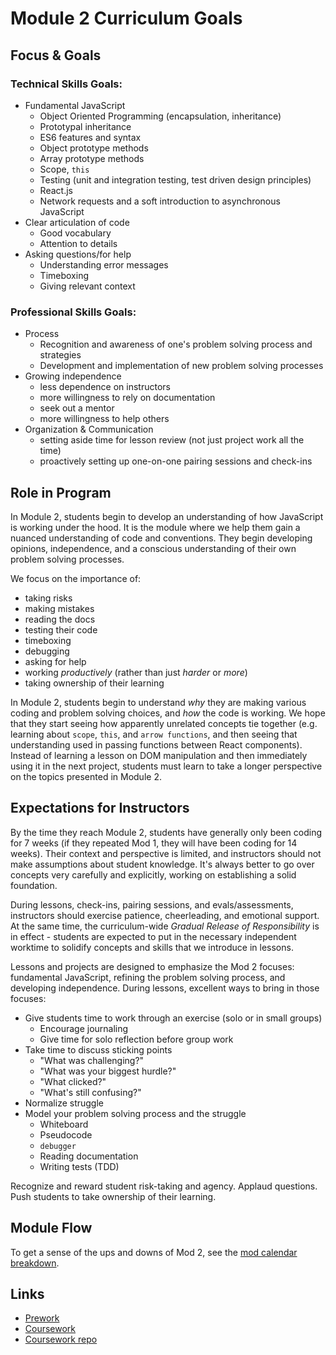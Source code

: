 # Module 2 Curriculum Goals

## Focus & Goals

### Technical Skills Goals:

* Fundamental JavaScript
  - Object Oriented Programming (encapsulation, inheritance)
  - Prototypal inheritance
  - ES6 features and syntax
  - Object prototype methods
  - Array prototype methods
  - Scope, `this`
  - Testing (unit and integration testing, test driven design principles)
  - React.js
  - Network requests and a soft introduction to asynchronous JavaScript
* Clear articulation of code
  - Good vocabulary
  - Attention to details
* Asking questions/for help
  - Understanding error messages
  - Timeboxing
  - Giving relevant context

### Professional Skills Goals:

* Process
  - Recognition and awareness of one's problem solving process and strategies
  - Development and implementation of new problem solving processes
* Growing independence
  - less dependence on instructors
  - more willingness to rely on documentation
  - seek out a mentor
  - more willingness to help others
* Organization & Communication
  - setting aside time for lesson review (not just project work all the time)
  - proactively setting up one-on-one pairing sessions and check-ins

## Role in Program

In Module 2, students begin to develop an understanding of how JavaScript is working under the hood. It is the module where we help them gain a nuanced understanding of code and conventions. They begin developing opinions, independence, and a conscious understanding of their own problem solving processes.

We focus on the importance of:
* taking risks
* making mistakes
* reading the docs
* testing their code
* timeboxing
* debugging
* asking for help
* working _productively_ (rather than just _harder_ or _more_)
* taking ownership of their learning

In Module 2, students begin to understand _why_ they are making various coding and problem solving choices, and _how_ the code is working. We hope that they start seeing how apparently unrelated concepts tie together (e.g. learning about `scope`, `this`, and `arrow functions`, and then seeing that understanding used in passing functions between React components). Instead of learning a lesson on DOM manipulation and then immediately using it in the next project, students must learn to take a longer perspective on the topics presented in Module 2.

## Expectations for Instructors

By the time they reach Module 2, students have generally only been coding for 7 weeks (if they repeated Mod 1, they will have been coding for 14 weeks). Their context and perspective is limited, and instructors should not make assumptions about student knowledge. It's always better to go over concepts very carefully and explicitly, working on establishing a solid foundation.

During lessons, check-ins, pairing sessions, and evals/assessments, instructors should exercise patience, cheerleading, and emotional support. At the same time, the curriculum-wide *Gradual Release of Responsibility* is in effect - students are expected to put in the necessary independent worktime to solidify concepts and skills that we introduce in lessons.

Lessons and projects are designed to emphasize the Mod 2 focuses: fundamental JavaScript, refining the problem solving process, and developing independence. During lessons, excellent ways to bring in those focuses:
* Give students time to work through an exercise (solo or in small groups)
  - Encourage journaling
  - Give time for solo reflection before group work
* Take time to discuss sticking points
  - "What was challenging?"
  - "What was your biggest hurdle?"
  - "What clicked?"
  - "What's still confusing?"
* Normalize struggle
* Model your problem solving process and the struggle
  - Whiteboard
  - Pseudocode
  - `debugger`
  - Reading documentation
  - Writing tests (TDD)

Recognize and reward student risk-taking and agency. Applaud questions. Push students to take ownership of their learning.

## Module Flow

To get a sense of the ups and downs of Mod 2, see the [mod calendar breakdown](mod-2-calendar.md).

## Links
* [Prework](https://github.com/turingschool/intermission-assignments/blob/master/prep-for-module-2-frontend.markdown)
* [Coursework](http://frontend.turing.io/lessons/)
* [Coursework repo](https://github.com/turingschool/front-end-curriculum/tree/gh-pages/lessons/module-2)
